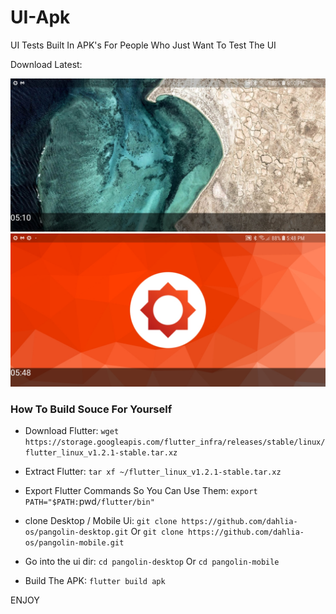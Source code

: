 # UI-Apk
UI Tests Built In APK's For People Who Just Want To Test The UI

Download Latest: 

![Capybara UI Apk](https://github.com/dahlia-os/Icons/blob/master/Capybara-UI-Apk.jpg)
![Capybara UI 2](https://github.com/dahlia-os/Icons/blob/master/Capybara-UI-APK-2.jpg)
### How To Build Souce For Yourself

* Download Flutter: `wget https://storage.googleapis.com/flutter_infra/releases/stable/linux/flutter_linux_v1.2.1-stable.tar.xz`

* Extract Flutter: `tar xf ~/flutter_linux_v1.2.1-stable.tar.xz`

* Export Flutter Commands So You Can Use Them: `export PATH="$PATH:`pwd`/flutter/bin"`

* clone Desktop / Mobile Ui: `git clone https://github.com/dahlia-os/pangolin-desktop.git` Or `git clone https://github.com/dahlia-os/pangolin-mobile.git`

* Go into the ui dir: `cd pangolin-desktop` Or `cd pangolin-mobile`

* Build The APK: `flutter build apk`

ENJOY


